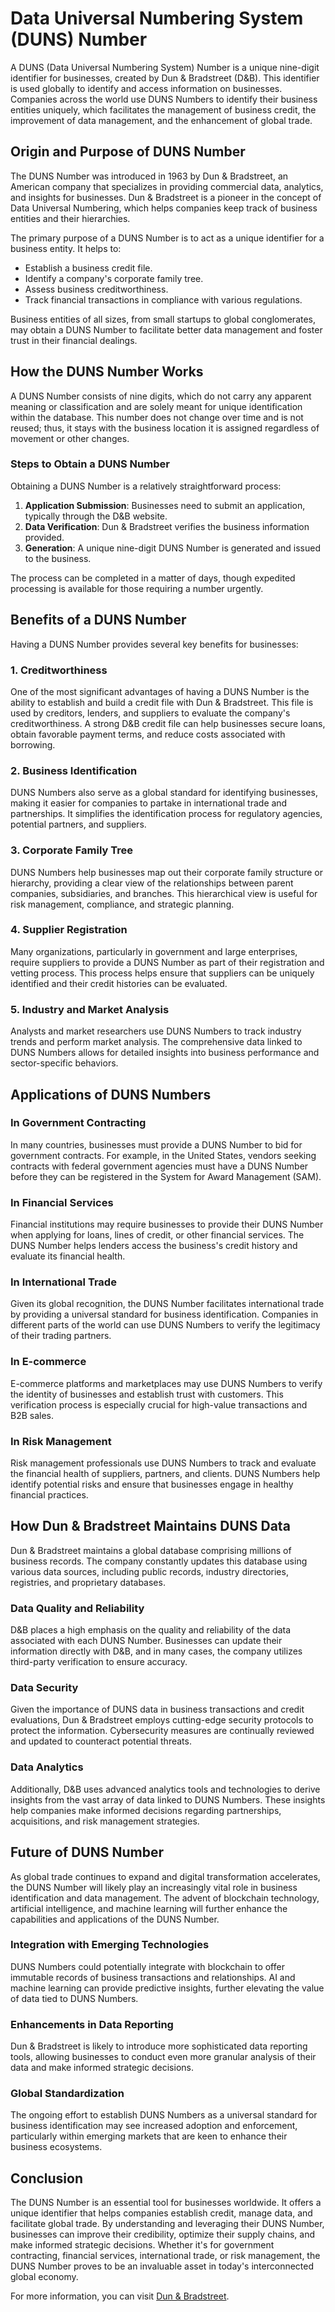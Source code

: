 # Data Universal Numbering System (DUNS) Number

A DUNS (Data Universal Numbering System) Number is a unique nine-digit identifier for businesses, created by Dun & Bradstreet (D&B). This identifier is used globally to identify and access information on businesses. Companies across the world use DUNS Numbers to identify their business entities uniquely, which facilitates the management of business credit, the improvement of data management, and the enhancement of global trade.

## Origin and Purpose of DUNS Number

The DUNS Number was introduced in 1963 by Dun & Bradstreet, an American company that specializes in providing commercial data, analytics, and insights for businesses. Dun & Bradstreet is a pioneer in the concept of Data Universal Numbering, which helps companies keep track of business entities and their hierarchies.

The primary purpose of a DUNS Number is to act as a unique identifier for a business entity. It helps to:

- Establish a business credit file.
- Identify a company's corporate family tree.
- Assess business creditworthiness.
- Track financial transactions in compliance with various regulations.

Business entities of all sizes, from small startups to global conglomerates, may obtain a DUNS Number to facilitate better data management and foster trust in their financial dealings.

## How the DUNS Number Works

A DUNS Number consists of nine digits, which do not carry any apparent meaning or classification and are solely meant for unique identification within the database. This number does not change over time and is not reused; thus, it stays with the business location it is assigned regardless of movement or other changes.

### Steps to Obtain a DUNS Number

Obtaining a DUNS Number is a relatively straightforward process:

1. **Application Submission**: Businesses need to submit an application, typically through the D&B website.
2. **Data Verification**: Dun & Bradstreet verifies the business information provided.
3. **Generation**: A unique nine-digit DUNS Number is generated and issued to the business.

The process can be completed in a matter of days, though expedited processing is available for those requiring a number urgently.

## Benefits of a DUNS Number

Having a DUNS Number provides several key benefits for businesses:

### 1. Creditworthiness

One of the most significant advantages of having a DUNS Number is the ability to establish and build a credit file with Dun & Bradstreet. This file is used by creditors, lenders, and suppliers to evaluate the company's creditworthiness. A strong D&B credit file can help businesses secure loans, obtain favorable payment terms, and reduce costs associated with borrowing.

### 2. Business Identification

DUNS Numbers also serve as a global standard for identifying businesses, making it easier for companies to partake in international trade and partnerships. It simplifies the identification process for regulatory agencies, potential partners, and suppliers.

### 3. Corporate Family Tree

DUNS Numbers help businesses map out their corporate family structure or hierarchy, providing a clear view of the relationships between parent companies, subsidiaries, and branches. This hierarchical view is useful for risk management, compliance, and strategic planning.

### 4. Supplier Registration

Many organizations, particularly in government and large enterprises, require suppliers to provide a DUNS Number as part of their registration and vetting process. This process helps ensure that suppliers can be uniquely identified and their credit histories can be evaluated.

### 5. Industry and Market Analysis

Analysts and market researchers use DUNS Numbers to track industry trends and perform market analysis. The comprehensive data linked to DUNS Numbers allows for detailed insights into business performance and sector-specific behaviors.

## Applications of DUNS Numbers

### In Government Contracting

In many countries, businesses must provide a DUNS Number to bid for government contracts. For example, in the United States, vendors seeking contracts with federal government agencies must have a DUNS Number before they can be registered in the System for Award Management (SAM).

### In Financial Services

Financial institutions may require businesses to provide their DUNS Number when applying for loans, lines of credit, or other financial services. The DUNS Number helps lenders access the business's credit history and evaluate its financial health.

### In International Trade

Given its global recognition, the DUNS Number facilitates international trade by providing a universal standard for business identification. Companies in different parts of the world can use DUNS Numbers to verify the legitimacy of their trading partners.

### In E-commerce

E-commerce platforms and marketplaces may use DUNS Numbers to verify the identity of businesses and establish trust with customers. This verification process is especially crucial for high-value transactions and B2B sales.

### In Risk Management

Risk management professionals use DUNS Numbers to track and evaluate the financial health of suppliers, partners, and clients. DUNS Numbers help identify potential risks and ensure that businesses engage in healthy financial practices.

## How Dun & Bradstreet Maintains DUNS Data

Dun & Bradstreet maintains a global database comprising millions of business records. The company constantly updates this database using various data sources, including public records, industry directories, registries, and proprietary databases.

### Data Quality and Reliability

D&B places a high emphasis on the quality and reliability of the data associated with each DUNS Number. Businesses can update their information directly with D&B, and in many cases, the company utilizes third-party verification to ensure accuracy.

### Data Security

Given the importance of DUNS data in business transactions and credit evaluations, Dun & Bradstreet employs cutting-edge security protocols to protect the information. Cybersecurity measures are continually reviewed and updated to counteract potential threats.

### Data Analytics

Additionally, D&B uses advanced analytics tools and technologies to derive insights from the vast array of data linked to DUNS Numbers. These insights help companies make informed decisions regarding partnerships, acquisitions, and risk management strategies.

## Future of DUNS Number

As global trade continues to expand and digital transformation accelerates, the DUNS Number will likely play an increasingly vital role in business identification and data management. The advent of blockchain technology, artificial intelligence, and machine learning will further enhance the capabilities and applications of the DUNS Number.

### Integration with Emerging Technologies

DUNS Numbers could potentially integrate with blockchain to offer immutable records of business transactions and relationships. AI and machine learning can provide predictive insights, further elevating the value of data tied to DUNS Numbers.

### Enhancements in Data Reporting

Dun & Bradstreet is likely to introduce more sophisticated data reporting tools, allowing businesses to conduct even more granular analysis of their data and make informed strategic decisions.

### Global Standardization

The ongoing effort to establish DUNS Numbers as a universal standard for business identification may see increased adoption and enforcement, particularly within emerging markets that are keen to enhance their business ecosystems.

## Conclusion

The DUNS Number is an essential tool for businesses worldwide. It offers a unique identifier that helps companies establish credit, manage data, and facilitate global trade. By understanding and leveraging their DUNS Number, businesses can improve their credibility, optimize their supply chains, and make informed strategic decisions. Whether it's for government contracting, financial services, international trade, or risk management, the DUNS Number proves to be an invaluable asset in today's interconnected global economy.

For more information, you can visit [Dun & Bradstreet](https://www.dnb.com/).